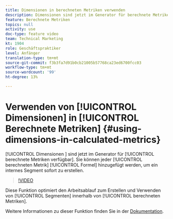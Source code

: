 ```yaml
---
title: Dimensionen in berechneten Metriken verwenden
description: Dimensionen sind jetzt im Generator für berechnete Metriken verfügbar. Sie können zu jeder errechneten Metrikformel hinzugefügt werden, um ein internes Segment sofort zu erstellen.
feature: Berechnete Metriken
topics: null
activity: use
doc-type: feature video
team: Technical Marketing
kt: 1904
role: Geschäftspraktiker
level: Anfänger
translation-type: tm+mt
source-git-commit: f3b3fa7d91b0cb21005b57768ca23ed6700fcc03
workflow-type: tm+mt
source-wordcount: '99'
ht-degree: 13%

---
```



# Verwenden von [!UICONTROL Dimensionen] in [!UICONTROL Berechnete Metriken] {#using-dimensions-in-calculated-metrics}

[!UICONTROL Dimensionen ] sind jetzt im Generator für  [!UICONTROL berechnete Metriken verfügbar]. Sie können jeder [!UICONTROL berechneten Metrik] [!UICONTROL Formel] hinzugefügt werden, um ein internes Segment sofort zu erstellen.

>[!VIDEO](https://video.tv.adobe.com/v/23723/?quality=12)

Diese Funktion optimiert den Arbeitsablauf zum Erstellen und Verwenden von [!UICONTROL Segmenten] innerhalb von [!UICONTROL berechneten Metriken].

Weitere Informationen zu dieser Funktion finden Sie in der [Dokumentation](https://marketing.adobe.com/resources/help/de_DE/analytics/calcmetrics/cm_build_metrics.html).

